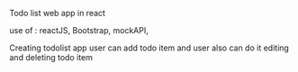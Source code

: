 Todo list web app in react

use of :
  reactJS,
  Bootstrap,
  mockAPI,
  
  
 Creating todolist app user can add todo item and user also can do it editing and deleting todo item
 
 
